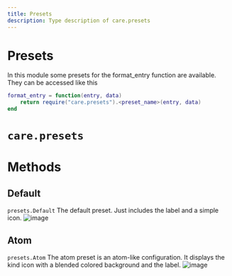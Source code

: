 ```yaml
---
title: Presets
description: Type description of care.presets
---
```


# Presets

In this module some presets for the format_entry function are available. They can be accessed like this
```lua
format_entry = function(entry, data)
    return require("care.presets").<preset_name>(entry, data)
end
```
# `care.presets`

# Methods

## Default
`presets.Default`
The default preset. Just includes the label and a simple icon.
![image](https://github.com/user-attachments/assets/d3d7d338-db32-471f-ae20-89ea7703cb55)

## Atom
`presets.Atom`
The atom preset is an atom-like configuration. It displays the kind icon with a blended colored background and
the label.
![image](https://github.com/user-attachments/assets/f8715fa7-1a0e-4be9-85ae-14b85cc2b7fd)